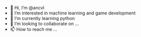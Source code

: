 - 👋 Hi, I’m @ancvl
- 👀 I’m interested in machine learning and game development
- 🌱 I’m currently learning python
- 💞️ I’m looking to collaborate on ...
- 📫 How to reach me ...

<!---
ancvl/ancvl is a ✨ special ✨ repository because its `README.md` (this file) appears on your GitHub profile.
You can click the Preview link to take a look at your changes.
--->
